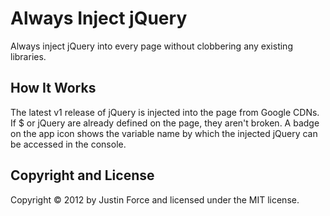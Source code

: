 Always Inject jQuery
====================

Always inject jQuery into every page without clobbering any existing libraries.

How It Works
------------

The latest v1 release of jQuery is injected into the page from Google CDNs. If $
or jQuery are already defined on the page, they aren't broken. A badge on the
app icon shows the variable name by which the injected jQuery can be accessed in
the console.

Copyright and License
---------------------

Copyright © 2012 by Justin Force and licensed under the MIT license.
